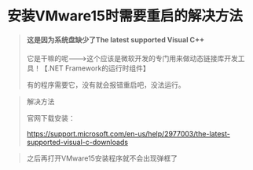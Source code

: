 # 安装VMware15时需要重启的解决方法



> #### 这是因为系统盘缺少了The latest supported Visual C++ 
>
> 它是干嘛的呢--->这个应该是微软开发的专门用来做动态链接库开发工具！【.NET Framework的运行时组件】
>
> 有的程序需要它，没有就会报错重启吧，没法运行。

> 解决方法
>
> 官网下载安装：
>
> https://support.microsoft.com/en-us/help/2977003/the-latest-supported-visual-c-downloads

> 之后再打开VMware15安装程序就不会出现弹框了